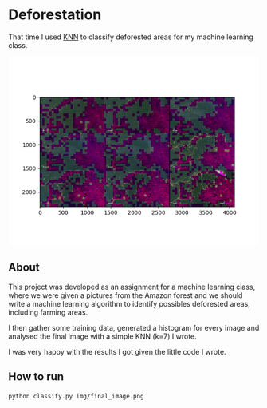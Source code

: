 # Deforestation

That time I used [KNN](https://en.wikipedia.org/wiki/K-nearest_neighbors_algorithm) to classify deforested areas for my machine learning class.

![Result](result.png)

## About

This project was developed as an assignment for a machine learning class, where we were given a pictures from the Amazon forest and we should write a machine learning algorithm to identify possibles deforested areas, including farming areas. 

I then gather some training data, generated a histogram for every image and analysed the final image with a simple KNN (k=7) I wrote.

I was very happy with the results I got given the little code I wrote.

## How to run

```
python classify.py img/final_image.png
```
